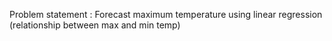  Problem statement : Forecast maximum temperature using linear regression (relationship between max and min temp)
